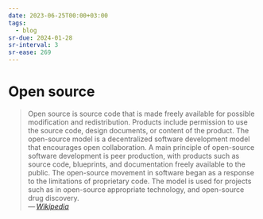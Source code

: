 ```yaml
---
date: 2023-06-25T00:00+03:00
tags:
  - blog
sr-due: 2024-01-28
sr-interval: 3
sr-ease: 269
---
```


# Open source

> Open source is source code that is made freely available for possible
> modification and redistribution. Products include permission to use the source
> code, design documents, or content of the product. The open-source model is a
> decentralized software development model that encourages open collaboration. A
> main principle of open-source software development is peer production, with
> products such as source code, blueprints, and documentation freely available
> to the public. The open-source movement in software began as a response to the
> limitations of proprietary code. The model is used for projects such as in
> open-source appropriate technology, and open-source drug discovery.\
> — <cite>[Wikipedia](https://en.wikipedia.org/wiki/Open_source)</cite>
